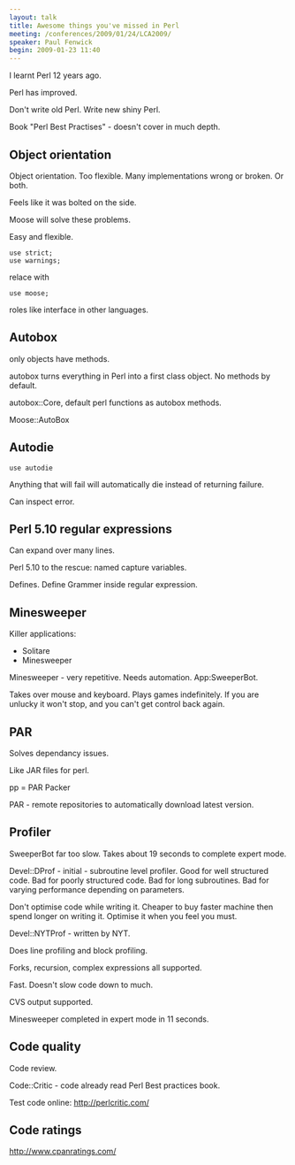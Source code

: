 ```yaml
---
layout: talk
title: Awesome things you've missed in Perl
meeting: /conferences/2009/01/24/LCA2009/
speaker: Paul Fenwick
begin: 2009-01-23 11:40  
---
```

I learnt Perl 12 years ago.

Perl has improved.

Don't write old Perl. Write new shiny Perl.

Book "Perl Best Practises" - doesn't cover in much depth.

## Object orientation

Object orientation. Too flexible. Many implementations wrong or broken. Or
both.

Feels like it was bolted on the side.

Moose will solve these problems.

Easy and flexible.

    use strict;
    use warnings;

relace with

    use moose;

roles like interface in other languages.

## Autobox

only objects have methods.

autobox turns everything in Perl into a first class object. No methods by default.

autobox::Core, default perl functions as autobox methods.

Moose::AutoBox

## Autodie

    use autodie

Anything that will fail will automatically die instead of returning failure.

Can inspect error.

## Perl 5.10 regular expressions

Can expand over many lines.

Perl 5.10 to the rescue: named capture variables.

Defines. Define Grammer inside regular expression.

## Minesweeper

Killer applications:

* Solitare
* Minesweeper

Minesweeper - very repetitive. Needs automation. App:SweeperBot.

Takes over mouse and keyboard. Plays games indefinitely. If you are unlucky it
won't stop, and you can't get control back again.

## PAR

Solves dependancy issues.

Like JAR files for perl.

pp = PAR Packer

PAR - remote repositories to automatically download latest version.

## Profiler

SweeperBot far too slow. Takes about 19 seconds to complete expert mode.

Devel::DProf - initial - subroutine level profiler. Good for well structured
code. Bad for poorly structured code. Bad for long subroutines. Bad for varying
performance depending on parameters.

Don't optimise code while writing it. Cheaper to buy faster machine then spend
longer on writing it. Optimise it when you feel you must.

Devel::NYTProf - written by NYT.

Does line profiling and block profiling.

Forks, recursion, complex expressions all supported.

Fast. Doesn't slow code down to much.

CVS output supported.

Minesweeper completed in expert mode in 11 seconds.

## Code quality

Code review.

Code::Critic - code already read Perl Best practices book.

Test code online:
<http://perlcritic.com/>

## Code ratings

<http://www.cpanratings.com/>


